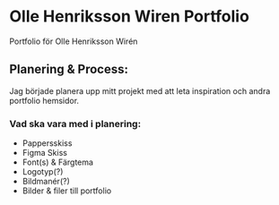 # Olle Henriksson Wiren Portfolio
 Portfolio för Olle Henriksson Wirén


 ## Planering & Process:
 Jag började planera upp mitt projekt med att leta inspiration och andra portfolio hemsidor.


### Vad ska vara med i planering:
- Pappersskiss
- Figma Skiss
- Font(s) & Färgtema
- Logotyp(?)
- Bildmanér(?)
- Bilder & filer till portfolio